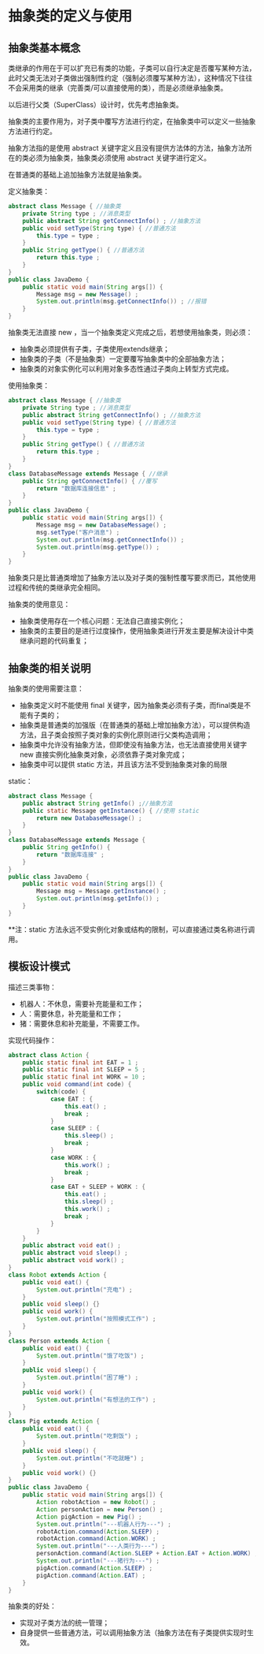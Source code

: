 # 抽象类的定义与使用

## 抽象类基本概念

类继承的作用在于可以扩充已有类的功能，子类可以自行决定是否覆写某种方法，此时父类无法对子类做出强制性约定（强制必须覆写某种方法），这种情况下往往不会采用类的继承（完善类/可以直接使用的类），而是必须继承抽象类。

以后进行父类（SuperClass）设计时，优先考虑抽象类。

抽象类的主要作用为，对子类中覆写方法进行约定，在抽象类中可以定义一些抽象方法进行约定。

抽象方法指的是使用 abstract 关键字定义且没有提供方法体的方法，抽象方法所在的类必须为抽象类，抽象类必须使用 abstract 关键字进行定义。

在普通类的基础上追加抽象方法就是抽象类。

定义抽象类：
```java
abstract class Message { //抽象类
	private String type ; //消息类型
	public abstract String getConnectInfo() ; //抽象方法
	public void setType(String type) { //普通方法
		this.type = type ;
	}
	public String getType() { //普通方法
		return this.type ;
	}
}
public class JavaDemo {
	public static void main(String args[]) {
		Message msg = new Message() ;
		System.out.println(msg.getConnectInfo()) ; //报错
	}
}
```

抽象类无法直接 new ，当一个抽象类定义完成之后，若想使用抽象类，则必须：
* 抽象类必须提供有子类，子类使用extends继承；
* 抽象类的子类（不是抽象类）一定要覆写抽象类中的全部抽象方法；
* 抽象类的对象实例化可以利用对象多态性通过子类向上转型方式完成。

使用抽象类：
```java
abstract class Message { //抽象类
	private String type ; //消息类型
	public abstract String getConnectInfo() ; //抽象方法
	public void setType(String type) { //普通方法
		this.type = type ;
	}
	public String getType() { //普通方法
		return this.type ;
	}
}
class DatabaseMessage extends Message { //继承
	public String getConnectInfo() { //覆写
		return "数据库连接信息" ;
	}
}
public class JavaDemo {
	public static void main(String args[]) {
		Message msg = new DatabaseMessage() ;
		msg.setType("客户消息") ;
		System.out.println(msg.getConnectInfo()) ; 
		System.out.println(msg.getType()) ;
	}
}
```

抽象类只是比普通类增加了抽象方法以及对子类的强制性覆写要求而已，其他使用过程和传统的类继承完全相同。

抽象类的使用意见：
* 抽象类使用存在一个核心问题：无法自己直接实例化；
* 抽象类的主要目的是进行过度操作，使用抽象类进行开发主要是解决设计中类继承问题的代码重复；



## 抽象类的相关说明

抽象类的使用需要注意：
* 抽象类定义时不能使用 final 关键字，因为抽象类必须有子类，而final类是不能有子类的；
* 抽象类是普通类的加强版（在普通类的基础上增加抽象方法），可以提供构造方法，且子类会按照子类对象的实例化原则进行父类构造调用；
* 抽象类中允许没有抽象方法，但即使没有抽象方法，也无法直接使用关键字 new 直接实例化抽象类对象，必须依靠子类对象完成；
* 抽象类中可以提供 static 方法，并且该方法不受到抽象类对象的局限

static：
```java
abstract class Message {
	public abstract String getInfo() ;//抽象方法
	public static Message getInstance() { //使用 static
		return new DatabaseMessage() ;
	}
}
class DatabaseMessage extends Message {
	public String getInfo() {
		return "数据库连接" ;
	}
}
public class JavaDemo {
	public static void main(String args[]) {
		Message msg = Message.getInstance() ;
		System.out.println(msg.getInfo()) ;
	}
}
```

**注：static 方法永远不受实例化对象或结构的限制，可以直接通过类名称进行调用。



## 模板设计模式

描述三类事物：
* 机器人：不休息，需要补充能量和工作；
* 人：需要休息，补充能量和工作；
* 猪：需要休息和补充能量，不需要工作。

实现代码操作：
```java
abstract class Action {
	public static final int EAT = 1 ;
	public static final int SLEEP = 5 ;
	public static final int WORK = 10 ;
	public void command(int code) {
		switch(code) {
			case EAT : {
				this.eat() ;
				break ;
			}
			case SLEEP : {
				this.sleep() ;
				break ;
			}
			case WORK : {
				this.work() ;
				break ;
			}
			case EAT + SLEEP + WORK : {
				this.eat() ;
				this.sleep() ;
				this.work() ;
				break ;
			}
		}
	}
	public abstract void eat() ;
	public abstract void sleep() ;
	public abstract void work() ;
}
class Robot extends Action {
	public void eat() {
		System.out.println("充电") ;
	}
	public void sleep() {}
	public void work() {
		System.out.println("按照模式工作") ;
	}
}
class Person extends Action {
	public void eat() {
		System.out.println("饿了吃饭") ;
	}
	public void sleep() {
		System.out.println("困了睡") ;
	}
	public void work() {
		System.out.println("有想法的工作") ;
	}
}
class Pig extends Action {
	public void eat() {
		System.out.println("吃剩饭") ;
	}
	public void sleep() {
		System.out.println("不吃就睡") ;
	}
	public void work() {}
}
public class JavaDemo {
	public static void main(String args[]) {
		Action robotAction = new Robot() ;
		Action personAction = new Person() ;
		Action pigAction = new Pig() ;
		System.out.println("---机器人行为---") ;
		robotAction.command(Action.SLEEP) ;
		robotAction.command(Action.WORK) ;
		System.out.println("---人类行为---") ;
		personAction.command(Action.SLEEP + Action.EAT + Action.WORK) ;
		System.out.println("---猪行为---") ;
		pigAction.command(Action.SLEEP) ;
		pigAction.command(Action.EAT) ;
	}
}
```

抽象类的好处：
* 实现对子类方法的统一管理；
* 自身提供一些普通方法，可以调用抽象方法（抽象方法在有子类提供实现时生效。


